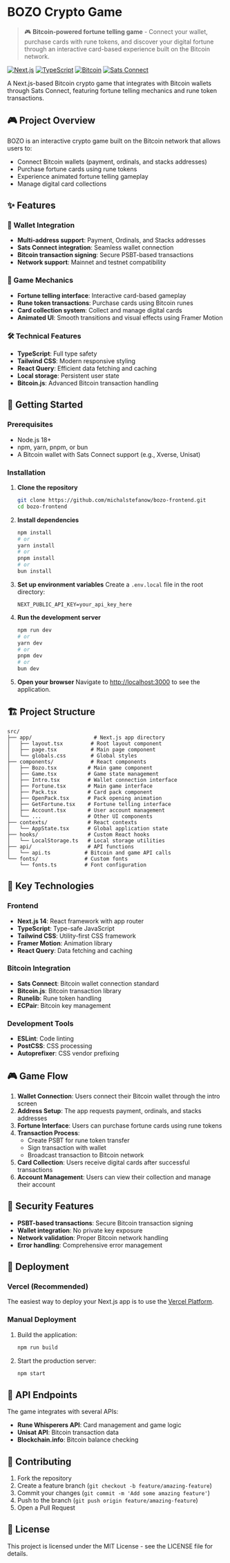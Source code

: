 # BOZO Crypto Game

> 🎮 **Bitcoin-powered fortune telling game** - Connect your wallet, purchase cards with rune tokens, and discover your digital fortune through an interactive card-based experience built on the Bitcoin network.

[![Next.js](https://img.shields.io/badge/Next.js-14-black?style=flat&logo=next.js)](https://nextjs.org/)
[![TypeScript](https://img.shields.io/badge/TypeScript-5-blue?style=flat&logo=typescript)](https://www.typescriptlang.org/)
[![Bitcoin](https://img.shields.io/badge/Bitcoin-Integration-orange?style=flat&logo=bitcoin)](https://bitcoin.org/)
[![Sats Connect](https://img.shields.io/badge/Sats%20Connect-Wallet%20API-green?style=flat)](https://docs.sats-connect.com/)

A Next.js-based Bitcoin crypto game that integrates with Bitcoin wallets through Sats Connect, featuring fortune telling mechanics and rune token transactions.

## 🎮 Project Overview

BOZO is an interactive crypto game built on the Bitcoin network that allows users to:
- Connect Bitcoin wallets (payment, ordinals, and stacks addresses)
- Purchase fortune cards using rune tokens
- Experience animated fortune telling gameplay
- Manage digital card collections

## ✨ Features

### 🔗 Wallet Integration
- **Multi-address support**: Payment, Ordinals, and Stacks addresses
- **Sats Connect integration**: Seamless wallet connection
- **Bitcoin transaction signing**: Secure PSBT-based transactions
- **Network support**: Mainnet and testnet compatibility

### 🎯 Game Mechanics
- **Fortune telling interface**: Interactive card-based gameplay
- **Rune token transactions**: Purchase cards using Bitcoin runes
- **Card collection system**: Collect and manage digital cards
- **Animated UI**: Smooth transitions and visual effects using Framer Motion

### 🛠 Technical Features
- **TypeScript**: Full type safety
- **Tailwind CSS**: Modern responsive styling
- **React Query**: Efficient data fetching and caching
- **Local storage**: Persistent user state
- **Bitcoin.js**: Advanced Bitcoin transaction handling

## 🚀 Getting Started

### Prerequisites
- Node.js 18+ 
- npm, yarn, pnpm, or bun
- A Bitcoin wallet with Sats Connect support (e.g., Xverse, Unisat)

### Installation

1. **Clone the repository**
   ```bash
   git clone https://github.com/michalstefanow/bozo-frontend.git
   cd bozo-frontend
   ```

2. **Install dependencies**
   ```bash
   npm install
   # or
   yarn install
   # or
   pnpm install
   # or
   bun install
   ```

3. **Set up environment variables**
   Create a `.env.local` file in the root directory:
   ```env
   NEXT_PUBLIC_API_KEY=your_api_key_here
   ```

4. **Run the development server**
   ```bash
   npm run dev
   # or
   yarn dev
   # or
   pnpm dev
   # or
   bun dev
   ```

5. **Open your browser**
   Navigate to [http://localhost:3000](http://localhost:3000) to see the application.

## 🏗 Project Structure

```
src/
├── app/                    # Next.js app directory
│   ├── layout.tsx         # Root layout component
│   ├── page.tsx           # Main page component
│   └── globals.css        # Global styles
├── components/            # React components
│   ├── Bozo.tsx          # Main game component
│   ├── Game.tsx          # Game state management
│   ├── Intro.tsx         # Wallet connection interface
│   ├── Fortune.tsx       # Main game interface
│   ├── Pack.tsx          # Card pack component
│   ├── OpenPack.tsx      # Pack opening animation
│   ├── GetFortune.tsx    # Fortune telling interface
│   ├── Account.tsx       # User account management
│   └── ...               # Other UI components
├── contexts/             # React contexts
│   └── AppState.tsx      # Global application state
├── hooks/                # Custom React hooks
│   └── LocalStorage.ts   # Local storage utilities
├── api/                  # API functions
│   └── api.ts           # Bitcoin and game API calls
└── fonts/               # Custom fonts
    └── fonts.ts         # Font configuration
```

## 🔧 Key Technologies

### Frontend
- **Next.js 14**: React framework with app router
- **TypeScript**: Type-safe JavaScript
- **Tailwind CSS**: Utility-first CSS framework
- **Framer Motion**: Animation library
- **React Query**: Data fetching and caching

### Bitcoin Integration
- **Sats Connect**: Bitcoin wallet connection standard
- **Bitcoin.js**: Bitcoin transaction library
- **Runelib**: Rune token handling
- **ECPair**: Bitcoin key management

### Development Tools
- **ESLint**: Code linting
- **PostCSS**: CSS processing
- **Autoprefixer**: CSS vendor prefixing

## 🎮 Game Flow

1. **Wallet Connection**: Users connect their Bitcoin wallet through the intro screen
2. **Address Setup**: The app requests payment, ordinals, and stacks addresses
3. **Fortune Interface**: Users can purchase fortune cards using rune tokens
4. **Transaction Process**: 
   - Create PSBT for rune token transfer
   - Sign transaction with wallet
   - Broadcast transaction to Bitcoin network
5. **Card Collection**: Users receive digital cards after successful transactions
6. **Account Management**: Users can view their collection and manage their account

## 🔐 Security Features

- **PSBT-based transactions**: Secure Bitcoin transaction signing
- **Wallet integration**: No private key exposure
- **Network validation**: Proper Bitcoin network handling
- **Error handling**: Comprehensive error management

## 🚀 Deployment

### Vercel (Recommended)
The easiest way to deploy your Next.js app is to use the [Vercel Platform](https://vercel.com/new?utm_medium=default-template&filter=next.js&utm_source=create-next-app&utm_campaign=create-next-app-readme).

### Manual Deployment
1. Build the application:
   ```bash
   npm run build
   ```

2. Start the production server:
   ```bash
   npm start
   ```

## 📝 API Endpoints

The game integrates with several APIs:
- **Rune Whisperers API**: Card management and game logic
- **Unisat API**: Bitcoin transaction data
- **Blockchain.info**: Bitcoin balance checking

## 🤝 Contributing

1. Fork the repository
2. Create a feature branch (`git checkout -b feature/amazing-feature`)
3. Commit your changes (`git commit -m 'Add some amazing feature'`)
4. Push to the branch (`git push origin feature/amazing-feature`)
5. Open a Pull Request

## 📄 License

This project is licensed under the MIT License - see the LICENSE file for details.


